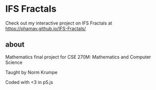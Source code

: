 # IFS Fractals

Check out my interactive project on IFS Fractals at https://phamav.github.io/IFS-Fractals/

## about
Mathematics final project for CSE 270M: Mathematics and Computer Science

Taught by Norm Krumpe

Coded with <3 in p5.js
